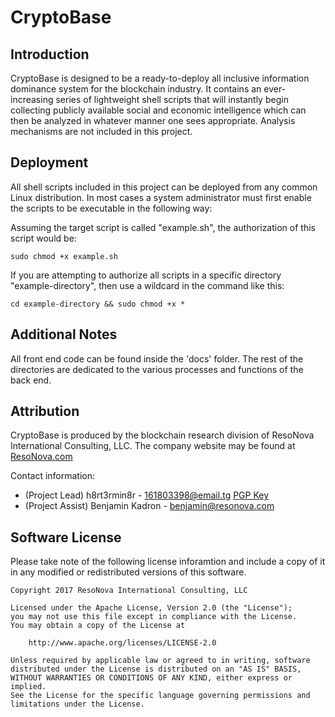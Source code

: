 # CryptoBase

## Introduction

CryptoBase is designed to be a ready-to-deploy all inclusive information dominance system for the blockchain industry. It contains an ever-increasing series of lightweight shell scripts that will instantly begin collecting publicly available social and economic intelligence which can then be analyzed in whatever manner one sees appropriate. Analysis mechanisms are not included in this project. 

## Deployment

All shell scripts included in this project can be deployed from any common Linux distribution. In most cases a system administrator must first enable the scripts to be executable in the following way:

Assuming the target script is called "example.sh", the authorization of this script would be:
```
sudo chmod +x example.sh
```
If you are attempting to authorize all scripts in a specific directory "example-directory", then use a wildcard in the command like this: 
```
cd example-directory && sudo chmod +x *
```
## Additional Notes

All front end code can be found inside the 'docs' folder. The rest of the directories are dedicated to the various processes and functions of the back end. 

## Attribution

CryptoBase is produced by the blockchain research division of ResoNova International Consulting, LLC. The company website may be found at [ResoNova.com](https://resonova.com)

Contact information: 
- (Project Lead) h8rt3rmin8r - [161803398@email.tg](mailto:161803398@email.tg) [PGP Key](https://h8rt3rmin8r.com)
- (Project Assist) Benjamin Kadron - [benjamin@resonova.com](mailto:benjamin@resonova.com)

## Software License

Please take note of the following license inforamtion and include a copy of it in any modified or redistributed versions of this software.

```
Copyright 2017 ResoNova International Consulting, LLC

Licensed under the Apache License, Version 2.0 (the "License");
you may not use this file except in compliance with the License.
You may obtain a copy of the License at

    http://www.apache.org/licenses/LICENSE-2.0

Unless required by applicable law or agreed to in writing, software
distributed under the License is distributed on an "AS IS" BASIS,
WITHOUT WARRANTIES OR CONDITIONS OF ANY KIND, either express or implied.
See the License for the specific language governing permissions and
limitations under the License.
```
